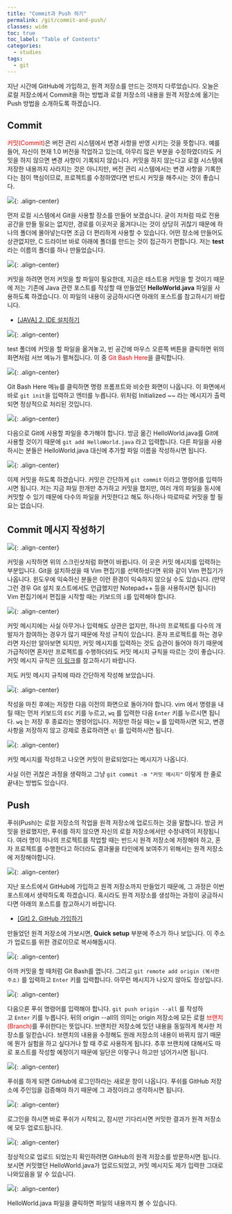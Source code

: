 ```yaml
---
title: "Commit과 Push 하기"
permalink: /git/commit-and-push/
classes: wide
toc: true
toc_label: "Table of Contents"
categories:
  - studies
tags:
  - git
---
```


지난 시간에 GitHub에 가입하고, 원격 저장소를 만드는 것까지 다루었습니다. 오늘은 로컬 저장소에서 Commit을 하는 방법과 로컬 저장소의 내용을 원격 저장소에 옮기는 Push 방법을 소개하도록 하겠습니다.

## Commit

<span style="color:red">커밋(Commit)</span>은 버전 관리 시스템에서 변경 사항을 반영 시키는 것을 뜻합니다. 예를 들어, 자신이 현재 1.0 버전을 작업하고 있는데, 아무리 많은 부분을 수정하였더라도 커밋을 하지 않으면 변경 사항이 기록되지 않습니다. 커밋을 하지 않는다고 로컬 시스템에 저장한 내용까지 사라지는 것은 아니지만, 버전 관리 시스템에서는 변경 사항을 기록한다는 점이 핵심이므로, 프로젝트를 수정하였다면 반드시 커밋을 해주시는 것이 좋습니다.

![](/assets/images/Git/003/01.png){: .align-center}

먼저 로컬 시스템에서 Git을 사용할 장소를 만들어 보겠습니다. 굳이 저처럼 따로 전용 공간을 만들 필요는 없지만, 경로를 이곳저곳 옮겨다니는 것이 상당히 귀찮기 때문에 하나의 폴더에 몰아넣는다면 조금 더 편리하게 사용할 수 있습니다. 어떤 장소에 만들어도 상관없지만, C 드라이브 바로 아래에 폴더를 만드는 것이 접근하기 편합니다. 저는 **test**라는 이름의 폴더를 하나 만들었습니다.

![](/assets/images/Git/003/02.png){: .align-center}

커밋을 하려면 먼저 커밋을 할 파일이 필요한데, 지금은 테스트용 커밋을 할 것이기 때문에 저는 기존에 Java 관련 포스트를 작성할 때 만들었던 **HelloWorld.java** 파일을 사용하도록 하겠습니다. 이 파일의 내용이 궁금하시다면 아래의 포스트를 참고하시기 바랍니다.

- [[JAVA] 2. IDE 설치하기](/java/install-ide/)

![](/assets/images/Git/003/03.png){: .align-center}

test 폴더에 커밋을 할 파일을 옮겨놓고, 빈 공간에 마우스 오른쪽 버튼을 클릭하면 위의 화면처럼 서브 메뉴가 펼쳐집니다. 이 중 <span style="color:red">Git Bash Here</span>을 클릭합니다.

![](/assets/images/Git/003/04.png){: .align-center}

Git Bash Here 메뉴를 클릭하면 명령 프롬프트와 비슷한 화면이 나옵니다. 이 화면에서 바로 `git init`을 입력하고 엔터를 누릅니다. 위처럼 Initialized ~~ 라는 메시지가 출력되면 정상적으로 처리된 것입니다.

![](/assets/images/Git/003/05.png){: .align-center}

다음으로 Git에 사용할 파일을 추가해야 합니다. 방금 옮긴 HelloWorld.java를 Git에 사용할 것이기 때문에 `git add HelloWorld.java` 라고 입력합니다. 다른 파일을 사용하시는 분들은 HelloWorld.java 대신에 추가할 파일 이름을 작성하시면 됩니다.

![](/assets/images/Git/003/06.png){: .align-center}

이제 커밋을 하도록 하겠습니다. 커밋은 간단하게 `git commit` 이라고 명령어를 입력하시면 됩니다. 저는 지금 파일 한개만 추가하고 커밋을 했지만, 여러 개의 파일을 동시에 커밋할 수 있기 때문에 다수의 파일을 커밋한다고 해도 하나하나 따로따로 커밋을 할 필요는 없습니다.

## Commit 메시지 작성하기

![](/assets/images/Git/003/07.png){: .align-center}

커밋을 시작하면 위의 스크린샷처럼 화면이 바뀝니다. 이 곳은 커밋 메시지를 입력하는 부분입니다. Git을 설치하셨을 때 Vim 편집기를 선택하셨다면 위와 같이 Vim 편집기가 나옵니다. 윈도우에 익숙하신 분들은 이런 환경이 익숙하지 않으실 수도 있습니다. (만약 그런 경우 Git 설치 포스트에서도 언급했지만 Notepad++ 등을 사용하시면 됩니다) Vim 편집기에서 편집을 시작할 때는 키보드의 `i`를 입력해야 합니다.

![](/assets/images/Git/003/08.png){: .align-center}

커밋 메시지에는 사실 아무거나 입력해도 상관은 없지만, 하나의 프로젝트를 다수의 개발자가 참여하는 경우가 많기 때문에 작성 규칙이 있습니다. 혼자 프로젝트를 하는 경우라면 자신만 알아보면 되지만, 커밋 메시지를 입력하는 것도 습관이 들어야 하기 때문에 가급적이면 혼자만 프로젝트를 수행하더라도 커밋 메시지 규칙을 따르는 것이 좋습니다. 커밋 메시지 규칙은 [이 링크](https://chris.beams.io/posts/git-commit/)를 참고하시기 바랍니다.

저도 커밋 메시지 규칙에 따라 간단하게 작성해 보았습니다.

![](/assets/images/Git/003/09.png){: .align-center}

작성을 마친 후에는 저장한 다음 이전의 화면으로 돌아가야 합니다. vim 에서 명령을 내릴 때는 먼저 키보드의 `ESC` 키를 누르고, `wq` 를 입력한 다음 `Enter` 키를 누르시면 됩니다. `wq` 는 저장 후 종료라는 명령어입니다. 저장만 하실 때는 `w` 를 입력하시면 되고, 변경사항을 저장하지 않고 강제로 종료하려면 `q!` 를 입력하시면 됩니다.

![](/assets/images/Git/003/10.png){: .align-center}

커밋 메시지를 작성하고 나오면 커밋이 완료되었다는 메시지가 나옵니다.

사실 이런 귀찮은 과정을 생략하고 그냥 `git commit -m "커밋 메시지"` 이렇게 한 줄로 끝내는 방법도 있습니다.

## Push

푸쉬(Push)는 로컬 저장소의 작업을 원격 저장소에 업로드하는 것을 말합니다. 방금 커밋을 완료했지만, 푸쉬를 하지 않으면 자신의 로컬 저장소에서만 수정내역이 저장됩니다. 여러 명이 하나의 프로젝트를 작업할 때는 반드시 원격 저장소에 저장해야 하고, 혼자 프로젝트를 수행한다고 하더라도 결과물을 타인에게 보여주기 위해서는 원격 저장소에 저장해야합니다.

![](/assets/images/Git/003/11.png){: .align-center}

지난 포스트에서 GitHub에 가입하고 원격 저장소까지 만들었기 때문에, 그 과정은 이번 포스트에서 생략하도록 하겠습니다. 혹시라도 원격 저장소를 생성하는 과정이 궁금하시다면 아래의 포스트를 참고하시기 바랍니다.

- [[Git] 2. GitHub 가입하기](/git/join-github/)

만들었던 원격 저장소에 가보시면, **Quick setup** 부분에 주소가 하나 보입니다. 이 주소가 업로드를 위한 경로이므로 복사해둡시다.

![](/assets/images/Git/003/12.png){: .align-center}

아까 커밋을 할 때처럼 Git Bash를 엽니다. 그리고 `git remote add origin (복사한 주소)` 를 입력하고 `Enter` 키를 입력합니다. 아무런 메시지가 나오지 않아도 정상입니다.

![](/assets/images/Git/003/13.png){: .align-center}

다음으론 푸쉬 명령어를 입력해야 합니다. `git push origin --all` 를 작성하고 `Enter` 키를 누릅니다. 뒤의 origin --all의 의미는 origin 저장소에 모든 로컬 <span style="color:red">브랜치(Branch)</span>를 푸쉬한다는 뜻입니다. 브랜치란 저장소에 있던 내용을 동일하게 복사한 저장소를 일컫습니다. 브랜치의 내용을 수정해도 원래 저장소의 내용이 바뀌지 않기 때문에 뭔가 실험을 하고 싶다거나 할 때 주로 사용하게 됩니다. 추후 브랜치에 대해서도 따로 포스트를 작성할 예정이기 때문에 일단은 이렇구나 하고만 넘어가시면 됩니다.

![](/assets/images/Git/003/14.png){: .align-center}

푸쉬를 하게 되면 GitHub에 로그인하라는 새로운 창이 나옵니다. 푸쉬를 GitHub 저장소에 주인임을 검증해야 하기 때문에 그 과정이라고 생각하시면 됩니다.

![](/assets/images/Git/003/15.png){: .align-center}

로그인을 하시면 바로 푸쉬가 시작되고, 잠시만 기다리시면 커밋한 결과가 원격 저장소에 모두 업로드됩니다.

![](/assets/images/Git/003/16.png){: .align-center}

정상적으로 업로드 되었는지 확인하려면 GitHub의 원격 저장소를 방문하시면 됩니다. 보시면 커밋했던 HelloWorld.java가 업로드되었고, 커밋 메시지도 제가 입력한 그대로 나와있음을 알 수 있습니다.

![](/assets/images/Git/003/17.png){: .align-center}

HelloWorld.java 파일을 클릭하면 파일의 내용까지 볼 수 있습니다.